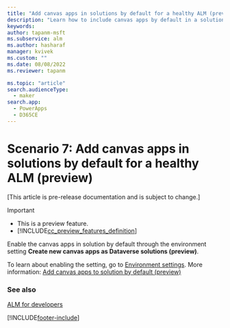 ```yaml
---
title: "Add canvas apps in solutions by default for a healthy ALM (preview) | Microsoft Docs"
description: "Learn how to include canvas apps by default in a solution for a healthy ALM process"
keywords: 
author: tapanm-msft
ms.subservice: alm
ms.author: hasharaf
manager: kvivek
ms.custom: ""
ms.date: 08/08/2022
ms.reviewer: tapanm

ms.topic: "article"
search.audienceType: 
  - maker
search.app: 
  - PowerApps
  - D365CE
---
```

# Scenario 7: Add canvas apps in solutions by default for a healthy ALM (preview)

[This article is pre-release documentation and is subject to change.]

> [!IMPORTANT]
> - This is a preview feature.
> - [!INCLUDE[cc_preview_features_definition](../includes/cc-preview-features-definition.md)]

Enable the canvas apps in solution by default through the environment setting **Create new canvas apps as Dataverse solutions (preview)**.

To learn about enabling the setting, go to [Environment settings](../admin/settings-features.md). More information: [Add canvas apps to solution by default (preview)](/power-apps/maker/canvas-apps/add-app-solution-default)

### See also
[ALM for developers](alm-for-developers.md)


[!INCLUDE[footer-include](../includes/footer-banner.md)]